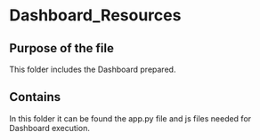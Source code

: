 # Dashboard_Resources

## Purpose of the file
This folder includes the Dashboard prepared. 

## Contains
In this folder it can be found the app.py file and js files needed for Dashboard execution.